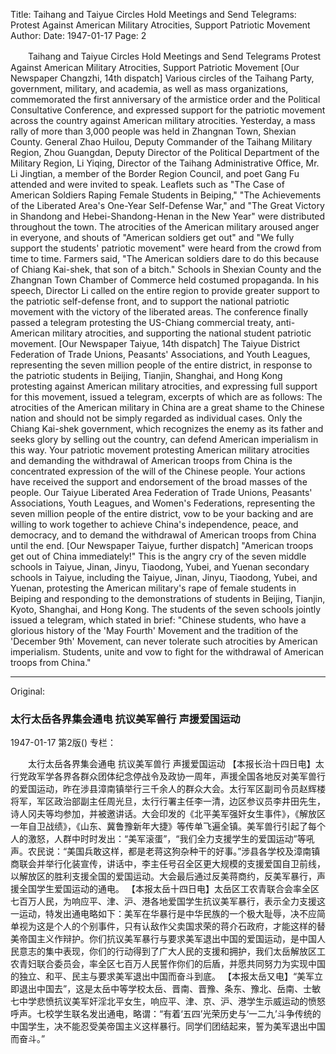 Title: Taihang and Taiyue Circles Hold Meetings and Send Telegrams: Protest Against American Military Atrocities, Support Patriotic Movement
Author:
Date: 1947-01-17
Page: 2

　　Taihang and Taiyue Circles Hold Meetings and Send Telegrams
    Protest Against American Military Atrocities, Support Patriotic Movement
    [Our Newspaper Changzhi, 14th dispatch] Various circles of the Taihang Party, government, military, and academia, as well as mass organizations, commemorated the first anniversary of the armistice order and the Political Consultative Conference, and expressed support for the patriotic movement across the country against American military atrocities. Yesterday, a mass rally of more than 3,000 people was held in Zhangnan Town, Shexian County. General Zhao Huilou, Deputy Commander of the Taihang Military Region, Zhou Guangdan, Deputy Director of the Political Department of the Military Region, Li Yiqing, Director of the Taihang Administrative Office, Mr. Li Jingtian, a member of the Border Region Council, and poet Gang Fu attended and were invited to speak. Leaflets such as "The Case of American Soldiers Raping Female Students in Beiping," "The Achievements of the Liberated Area's One-Year Self-Defense War," and "The Great Victory in Shandong and Hebei-Shandong-Henan in the New Year" were distributed throughout the town. The atrocities of the American military aroused anger in everyone, and shouts of "American soldiers get out" and "We fully support the students' patriotic movement" were heard from the crowd from time to time. Farmers said, "The American soldiers dare to do this because of Chiang Kai-shek, that son of a bitch." Schools in Shexian County and the Zhangnan Town Chamber of Commerce held costumed propaganda. In his speech, Director Li called on the entire region to provide greater support to the patriotic self-defense front, and to support the national patriotic movement with the victory of the liberated areas. The conference finally passed a telegram protesting the US-Chiang commercial treaty, anti-American military atrocities, and supporting the national student patriotic movement.
    [Our Newspaper Taiyue, 14th dispatch] The Taiyue District Federation of Trade Unions, Peasants' Associations, and Youth Leagues, representing the seven million people of the entire district, in response to the patriotic students in Beijing, Tianjin, Shanghai, and Hong Kong protesting against American military atrocities, and expressing full support for this movement, issued a telegram, excerpts of which are as follows: The atrocities of the American military in China are a great shame to the Chinese nation and should not be simply regarded as individual cases. Only the Chiang Kai-shek government, which recognizes the enemy as its father and seeks glory by selling out the country, can defend American imperialism in this way. Your patriotic movement protesting American military atrocities and demanding the withdrawal of American troops from China is the concentrated expression of the will of the Chinese people. Your actions have received the support and endorsement of the broad masses of the people. Our Taiyue Liberated Area Federation of Trade Unions, Peasants' Associations, Youth Leagues, and Women's Federations, representing the seven million people of the entire district, vow to be your backing and are willing to work together to achieve China's independence, peace, and democracy, and to demand the withdrawal of American troops from China until the end.
    [Our Newspaper Taiyue, further dispatch] "American troops get out of China immediately!" This is the angry cry of the seven middle schools in Taiyue, Jinan, Jinyu, Tiaodong, Yubei, and Yuenan secondary schools in Taiyue, including the Taiyue, Jinan, Jinyu, Tiaodong, Yubei, and Yuenan, protesting the American military's rape of female students in Beiping and responding to the demonstrations of students in Beijing, Tianjin, Kyoto, Shanghai, and Hong Kong. The students of the seven schools jointly issued a telegram, which stated in brief: "Chinese students, who have a glorious history of the 'May Fourth' Movement and the tradition of the 'December 9th' Movement, can never tolerate such atrocities by American imperialism. Students, unite and vow to fight for the withdrawal of American troops from China."



<hr /> 

Original: 


### 太行太岳各界集会通电  抗议美军兽行  声援爱国运动

1947-01-17
第2版()
专栏：

　　太行太岳各界集会通电
    抗议美军兽行  声援爱国运动
    【本报长治十四日电】太行党政军学各界各群众团体纪念停战令及政协一周年，声援全国各地反对美军兽行的爱国运动，昨在涉县漳南镇举行三千余人的群众大会。太行军区副司令员赵辉楼将军，军区政治部副主任周光旦，太行行署主任李一清，边区参议员李井田先生，诗人冈夫等均参加，并被邀讲话。大会印发的《北平美军强奸女生事件》，《解放区一年自卫战绩》，《山东、冀鲁豫新年大捷》等传单飞遍全镇。美军兽行引起了每个人的激怒，人群中时时发出：“美军滚蛋”，“我们全力支援学生的爱国运动”等吼声。农民说：“美国兵敢这样，都是老蒋这狗杂种干的好事。”涉县各学校及漳南镇商联会并举行化装宣传，讲话中，李主任号召全区更大规模的支援爱国自卫前线，以解放区的胜利支援全国的爱国运动。大会最后通过反美蒋商约，反美军暴行，声援全国学生爱国运动的通电。
    【本报太岳十四日电】太岳区工农青联合会率全区七百万人民，为响应平、津、沪、港各地爱国学生抗议美军暴行，表示全力支援这一运动，特发出通电略如下：美军在华暴行是中华民族的一个极大耻辱，决不应简单视为这是个人的个别事件，只有认敌作父卖国求荣的蒋介石政府，才能这样的替美帝国主义作辩护。你们抗议美军暴行与要求美军退出中国的爱国运动，是中国人民意志的集中表现，你们的行动得到了广大人民的支援和拥护，我们太岳解放区工农青妇联合委员会，率全区七百万人民誓作你们的后盾，并愿共同努力为实现中国的独立、和平、民主与要求美军退出中国而奋斗到底。
    【本报太岳又电】“美军立即退出中国去”，这是太岳中等学校太岳、晋南、晋豫、条东、豫北、岳南、士敏七中学悲愤抗议美军奸淫北平女生，响应平、津、京、沪、港学生示威运动的愤怒呼声。七校学生联名发出通电，略谓：“有着‘五四’光荣历史与‘一二九’斗争传统的中国学生，决不能忍受美帝国主义这样暴行。同学们团结起来，誓为美军退出中国而奋斗。”
